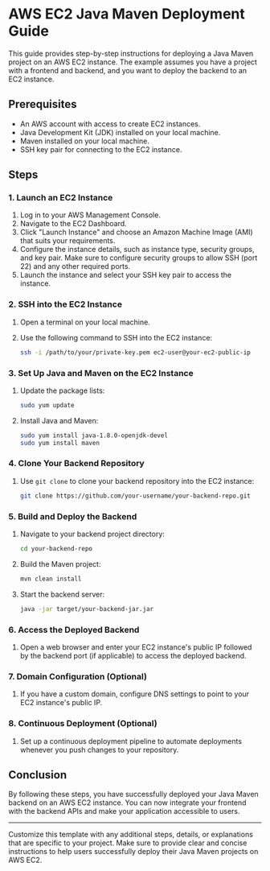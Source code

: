 # AWS EC2 Java Maven Deployment Guide

This guide provides step-by-step instructions for deploying a Java Maven project on an AWS EC2 instance. The example assumes you have a project with a frontend and backend, and you want to deploy the backend to an EC2 instance.

## Prerequisites

- An AWS account with access to create EC2 instances.
- Java Development Kit (JDK) installed on your local machine.
- Maven installed on your local machine.
- SSH key pair for connecting to the EC2 instance.

## Steps

### 1. Launch an EC2 Instance

1. Log in to your AWS Management Console.
2. Navigate to the EC2 Dashboard.
3. Click "Launch Instance" and choose an Amazon Machine Image (AMI) that suits your requirements.
4. Configure the instance details, such as instance type, security groups, and key pair. Make sure to configure security groups to allow SSH (port 22) and any other required ports.
5. Launch the instance and select your SSH key pair to access the instance.

### 2. SSH into the EC2 Instance

1. Open a terminal on your local machine.
2. Use the following command to SSH into the EC2 instance:

   ```sh
   ssh -i /path/to/your/private-key.pem ec2-user@your-ec2-public-ip
   ```

### 3. Set Up Java and Maven on the EC2 Instance

1. Update the package lists:

   ```sh
   sudo yum update
   ```

2. Install Java and Maven:

   ```sh
   sudo yum install java-1.8.0-openjdk-devel
   sudo yum install maven
   ```

### 4. Clone Your Backend Repository

1. Use `git clone` to clone your backend repository into the EC2 instance:

   ```sh
   git clone https://github.com/your-username/your-backend-repo.git
   ```

### 5. Build and Deploy the Backend

1. Navigate to your backend project directory:

   ```sh
   cd your-backend-repo
   ```

2. Build the Maven project:

   ```sh
   mvn clean install
   ```

3. Start the backend server:

   ```sh
   java -jar target/your-backend-jar.jar
   ```

### 6. Access the Deployed Backend

1. Open a web browser and enter your EC2 instance's public IP followed by the backend port (if applicable) to access the deployed backend.

### 7. Domain Configuration (Optional)

1. If you have a custom domain, configure DNS settings to point to your EC2 instance's public IP.

### 8. Continuous Deployment (Optional)

1. Set up a continuous deployment pipeline to automate deployments whenever you push changes to your repository.

## Conclusion

By following these steps, you have successfully deployed your Java Maven backend on an AWS EC2 instance. You can now integrate your frontend with the backend APIs and make your application accessible to users.

---

Customize this template with any additional steps, details, or explanations that are specific to your project. Make sure to provide clear and concise instructions to help users successfully deploy their Java Maven projects on AWS EC2.
